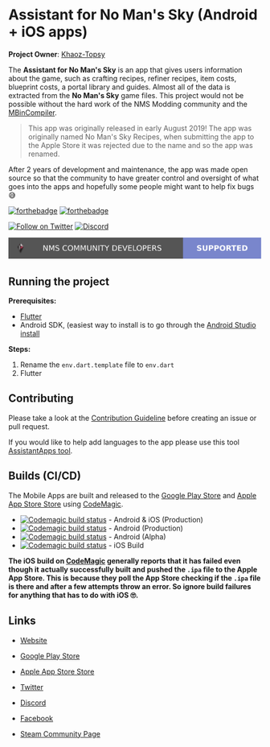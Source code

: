 # Assistant for No Man's Sky (Android + iOS apps)
**Project Owner**: [Khaoz-Topsy][kurtGithub]

The **Assistant for No Man's Sky** is an app that gives users information about the game, such as crafting recipes, refiner recipes, item costs, blueprint costs, a portal library and guides. Almost all of the data is extracted from the **No Man's Sky** game files. This project would not be possible without the hard work of the NMS Modding community and the [MBinCompiler][mbincompiler].

> This app was originally released in early August 2019! The app was originally named No Man's Sky Recipes, when submitting the app to the Apple Store it was rejected due to the name and so the app was renamed. 

After 2 years of development and maintenance, the app was made open source so that the community to have greater control and oversight of what goes into the apps and hopefully some people might want to help fix bugs 😅

[![forthebadge](https://forthebadge.com/images/badges/built-with-love.svg)](https://forthebadge.com)
[![forthebadge](https://forthebadge.com/images/badges/uses-badges.svg)](https://forthebadge.com)

[![Follow on Twitter](https://img.shields.io/twitter/follow/AssistantNMS?color=%231d9bf0&style=for-the-badge)][assistantnmsTwitter]
[![Discord](https://img.shields.io/discord/625007826913198080?style=for-the-badge)][discord]

[![Supported by the No Man's Sky Community Developers & Designers](https://raw.githubusercontent.com/NMSCD/About/master/badge/purple-ftb.svg)](https://github.com/NMSCD)

<!--- 
![Latest version](https://api.assistantapps.com/badge/version/589405b4-e40f-4cd9-b793-6bf37944ee09.svg?platforms=0&platforms=1)
![Android review](https://api.assistantapps.com/badge/1/1.svg)
![iOS review](https://api.assistantapps.com/badge/1/2.svg)
--->

## Running the project
**Prerequisites:**
- [Flutter][flutter]
- Android SDK, (easiest way to install is to go through the [Android Studio install][androidStudio]

**Steps:**
1. Rename the `env.dart.template` file to `env.dart`
2. Flutter

## Contributing
Please take a look at the [Contribution Guideline](./.github/CONTRIBUTING.md) before creating an issue or pull request.

If you would like to help add languages to the app please use this tool [AssistantApps tool][assistantAppsTools].

## Builds (CI/CD)
The Mobile Apps are built and released to the [Google Play Store][googlePlayStore] and [Apple App Store Store][appleAppStore] using [CodeMagic][codeMagic].

- [![Codemagic build status](https://api.codemagic.io/apps/5d9da9057a0a9500105180bf/5ef3374ec0adbfe0fdee431d/status_badge.svg)](https://codemagic.io/apps/5d9da9057a0a9500105180bf/5ef3374ec0adbfe0fdee431d/latest_build) - Android & iOS (Production)
- [![Codemagic build status](https://api.codemagic.io/apps/5d9da9057a0a9500105180bf/5e180f76d95f1f258ec86619/status_badge.svg)](https://codemagic.io/apps/5d9da9057a0a9500105180bf/5da07d2e7338b0000f046ba3/latest_build) - Android (Production)
- [![Codemagic build status](https://api.codemagic.io/apps/5d9da9057a0a9500105180bf/5d9da9057a0a9500105180be/status_badge.svg)](https://codemagic.io/apps/5d9da9057a0a9500105180bf/5d9da9057a0a9500105180be/latest_build) - Android (Alpha)
- [![Codemagic build status](https://api.codemagic.io/apps/5d9da9057a0a9500105180bf/5d9dc56b7a0a95000a475d84/status_badge.svg)](https://codemagic.io/apps/5d9da9057a0a9500105180bf/5d9dc56b7a0a95000a475d84/latest_build) - iOS Build

__The iOS build on [CodeMagic][codeMagic] generally reports that it has failed even though it actually successfully built and pushed the `.ipa` file to the Apple App Store. This is because they poll the App Store checking if the `.ipa` file is there and after a few attempts throw an error. So ignore build failures for anything that has to do with iOS 🙄.__

## Links
- [Website][assistantnmsWebsite]
- [Google Play Store][googlePlayStore]
- [Apple App Store Store][appleAppStore]

- [Twitter][assistantnmsTwitter]
- [Discord][assistantAppsDiscord]
- [Facebook][assistantnmsFacebook]
- [Steam Community Page][assistantnmsSteamComm]



<!-- Links used in the page -->

[kurtGithub]: https://github.com/Khaoz-Topsy
[assistantAppsTools]: https://tools.assistantapps.com
[assistantAppsDiscord]: https://assistantapps.com/discord?ref=nmsAssistantGithub
[assistantnmsWebsite]: https://nmsassistant.com
[assistantnmsTwitter]: https://twitter.com/AssistantNMS?ref=nmsAssistantGithub
[assistantnmsFacebook]: https://facebook.com/AssistantNMS?ref=nmsAssistantGithub
[assistantnmsSteamComm]: https://steamcommunity.com/groups/AssistantNMS?ref=nmsAssistantGithub
[discord]: https://assistantapps.com/discord?ref=AssistantAppsDocs

<!-- Other -->
[mbincompiler]: https://github.com/monkeyman192/MBINCompiler
[flutter]: https://docs.flutter.dev/get-started/install
[androidStudio]: https://developer.android.com/studio
[googlePlayStore]: https://play.google.com/store/apps/details?id=com.kurtlourens.no_mans_sky_recipes
[appleAppStore]: https://apps.apple.com/us/app/assistant-for-no-mans-sky/id1480287625
[codeMagic]: https://codemagic.io

